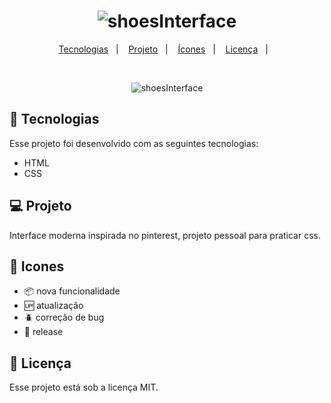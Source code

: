 <h1 align="center">
  <img alt="shoesInterface" title="shoesInterface" src="" width="" />
</h1>
</h1>
<p align="center">
  <a href="#-tecnologias">Tecnologias</a>&nbsp;&nbsp;&nbsp;|&nbsp;&nbsp;&nbsp;
  <a href="#-projeto">Projeto</a>&nbsp;&nbsp;&nbsp;|&nbsp;&nbsp;&nbsp;
   <a href="#-icones">Ícones</a>&nbsp;&nbsp;&nbsp;|&nbsp;&nbsp;&nbsp;
  <a href="#memo-licença">Licença</a>&nbsp;&nbsp;&nbsp;|&nbsp;&nbsp;&nbsp;
</p>

<br>
<p align="center">
  <img alt="shoesInterface" src="" width="">
</p>

## 🚀 Tecnologias

Esse projeto foi desenvolvido com as seguintes tecnologias:

-   HTML
-   CSS

## 💻 Projeto

Interface moderna inspirada no pinterest, projeto pessoal para praticar css.

## 🏁 Icones

-   :package: nova funcionalidade
-   :up: atualização
-   :beetle: correção de bug
-   :checkered_flag: release

## 📝 Licença

Esse projeto está sob a licença MIT.
